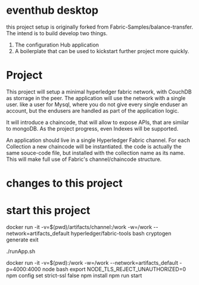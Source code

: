 
# eventhub desktop
this project setup is originally forked from Fabric-Samples/balance-transfer. The intend is to build develop two things.
1. The configuration Hub application
2. A boilerplate that can be used to kickstart further project more quickly.

# Project
This project will setup a minimal hyperledger fabric network, with CouchDB as storrage in the peer.
The application will use the network with a single user. like a user for Mysql, where you do not give every single enduser an account,
but the endusers are handled as part of the application logic.

It will introduce a chaincode, that will allow to expose APIs, that are similar to mongoDB. As the project progress, even
Indexes will be supported.

An application should live in a single Hyperledger Fabric channel. For each Collection a new chaincode will be instantiated.
the code is actually the same souce-code file, but installed with the collection name as its name. 
This will make full use of Fabric's channel/chaincode structure. 




# changes to this project



# start this project


docker run -it -v=$(pwd)/artifacts/channel:/work -w=/work --network=artifacts_default  hyperledger/fabric-tools bash
  cryptogen generate
  exit


./runApp.sh

docker run -it -v=$(pwd):/work -w=/work --network=artifacts_default -p=4000:4000 node bash
  export NODE_TLS_REJECT_UNAUTHORIZED=0
  npm config set strict-ssl false
  npm install 
  npm run start

